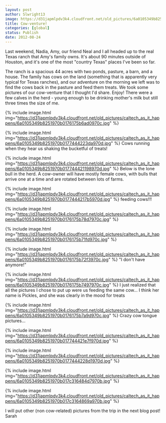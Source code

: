 ```yaml
---
layout: post
author: Slwright13
image: https://d31japmlpdv3k4.cloudfront.net/old_pictures/6a0105349b8251970b0176175b6c0f970c-800wi.jpg
title: Cow-venture!
categories: [global]
status: Publish
date: 2012-08-24
---
```


Last weekend, Nadia, Amy, our friend Neal and I all headed up to the real Texas ranch that Amy's family owns. It's about 90 minutes outside of Houston, and it's one of the most "country Texas" places I've been so far.

The ranch is a spacious 44 acres with two ponds, pasture, a barn, and a house. The family has cows on the land (something that is apparently very typical for Texas ranches), and our adventure on the morning we left was to find the cows back in the pasture and feed them treats. We took some pictures of our cow-venture that I thought I'd share. Enjoy!
There were a few calves in the herd - young enough to be drinking mother's milk but still three times the size of me.


{% include image.html img="https://d31japmlpdv3k4.cloudfront.net/old_pictures/caltech_as_it_happens/6a0105349b8251970b0176175b6ad0970c.jpg" %}


{% include image.html img="https://d31japmlpdv3k4.cloudfront.net/old_pictures/caltech_as_it_happens/6a0105349b8251970b0177444223da970d.jpg" %}
Cows running when they hear us shaking the bucketful of treats!


{% include image.html img="https://d31japmlpdv3k4.cloudfront.net/old_pictures/caltech_as_it_happens/6a0105349b8251970b017744421198970d.jpg" %}
Below is the lone bull in the herd. A cow-owner will have mostly female cows, with bulls that arrive one at a time and are rotated between lots of farms.


{% include image.html img="https://d31japmlpdv3k4.cloudfront.net/old_pictures/caltech_as_it_happens/6a0105349b8251970b0177444217b5970d.jpg" %}
feeding cows!!!


{% include image.html img="https://d31japmlpdv3k4.cloudfront.net/old_pictures/caltech_as_it_happens/6a0105349b8251970b0176175b78d7970c.jpg" %}

{% include image.html img="https://d31japmlpdv3k4.cloudfront.net/old_pictures/caltech_as_it_happens/6a0105349b8251970b0176175b71fd970c.jpg" %}

{% include image.html img="https://d31japmlpdv3k4.cloudfront.net/old_pictures/caltech_as_it_happens/6a0105349b8251970b0176175b72f3970c.jpg" %}
 "I don't have anymore!"


{% include image.html img="https://d31japmlpdv3k4.cloudfront.net/old_pictures/caltech_as_it_happens/6a0105349b8251970b0176175b7497970c.jpg" %}
I just realized that all the pictures I chose to put up were us feeding the same cow... I think her name is Pickles, and she was clearly in the mood for treats


{% include image.html img="https://d31japmlpdv3k4.cloudfront.net/old_pictures/caltech_as_it_happens/6a0105349b8251970b0176175b7a9d970c.jpg" %}
Crazy cow tongue pictures...


{% include image.html img="https://d31japmlpdv3k4.cloudfront.net/old_pictures/caltech_as_it_happens/6a0105349b8251970b017744421e7f970d.jpg" %}

{% include image.html img="https://d31japmlpdv3k4.cloudfront.net/old_pictures/caltech_as_it_happens/6a0105349b8251970b0177444228d1970d.jpg" %}

{% include image.html img="https://d31japmlpdv3k4.cloudfront.net/old_pictures/caltech_as_it_happens/6a0105349b8251970b017c316484d7970b.jpg" %}

{% include image.html img="https://d31japmlpdv3k4.cloudfront.net/old_pictures/caltech_as_it_happens/6a0105349b8251970b017c3164869a970b.jpg" %}

I will put other (non cow-related) pictures from the trip in the next blog post!
Sarah
